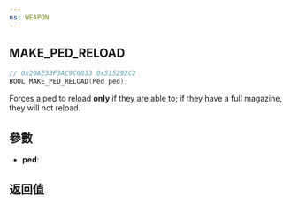```yaml
---
ns: WEAPON
---
```

## MAKE_PED_RELOAD

```c
// 0x20AE33F3AC9C0033 0x515292C2
BOOL MAKE_PED_RELOAD(Ped ped);
```
Forces a ped to reload **only** if they are able to; if they have a full magazine, they will not reload.

## 參數
* **ped**: 

## 返回值
